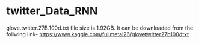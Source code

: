 # twitter_Data_RNN

glove.twitter.27B.100d.txt file size is 1.92GB. It can be downloaded from the follwing link- https://www.kaggle.com/fullmetal26/glovetwitter27b100dtxt

